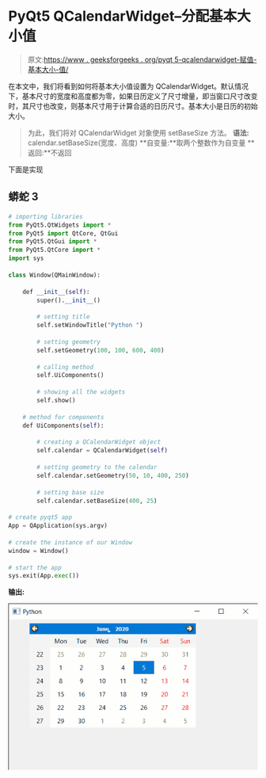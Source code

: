 # PyQt5 QCalendarWidget–分配基本大小值

> 原文:[https://www . geeksforgeeks . org/pyqt 5-qcalendarwidget-赋值-基本大小-值/](https://www.geeksforgeeks.org/pyqt5-qcalendarwidget-assigning-base-size-value/)

在本文中，我们将看到如何将基本大小值设置为 QCalendarWidget。默认情况下，基本尺寸的宽度和高度都为零，如果日历定义了尺寸增量，即当窗口尺寸改变时，其尺寸也改变，则基本尺寸用于计算合适的日历尺寸。基本大小是日历的初始大小。

> 为此，我们将对 QCalendarWidget 对象使用 setBaseSize 方法。
> **语法:** calendar.setBaseSize(宽度、高度)
> **自变量:**取两个整数作为自变量
> **返回:**不返回

下面是实现

## 蟒蛇 3

```py
# importing libraries
from PyQt5.QtWidgets import *
from PyQt5 import QtCore, QtGui
from PyQt5.QtGui import *
from PyQt5.QtCore import *
import sys

class Window(QMainWindow):

    def __init__(self):
        super().__init__()

        # setting title
        self.setWindowTitle("Python ")

        # setting geometry
        self.setGeometry(100, 100, 600, 400)

        # calling method
        self.UiComponents()

        # showing all the widgets
        self.show()

    # method for components
    def UiComponents(self):

        # creating a QCalendarWidget object
        self.calendar = QCalendarWidget(self)

        # setting geometry to the calendar
        self.calendar.setGeometry(50, 10, 400, 250)

        # setting base size
        self.calendar.setBaseSize(400, 25)

# create pyqt5 app
App = QApplication(sys.argv)

# create the instance of our Window
window = Window()

# start the app
sys.exit(App.exec())
```

**输出:**

![](img/c1e9da6b9224ea55137976a5b3fac4d4.png)
